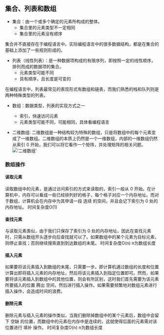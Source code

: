 ## 集合、列表和数组
* 集合：由一个或多个确定的元素所构成的整体。
  * 集合里的元素类型不一定相同
  * 集合里的元素没有顺序 

集合并不直接存在于编程语言中。实际编程语言中的很多数据结构，都是在集合的基础上添加了一些规则形成的。

* 列表（线性列表）：是一种数据项构成的有限序列，即按照一定的线性顺序，排列而成的数据项的集合。
  * 元素类型可能不同
  * 具有顺序，且长度是可变的

在编程语言中，列表最常见的表现形式有数组和链表，而我们熟悉的栈和队列则是两种特殊类型的列表。

* 数组：数据类型，列表的实现方式之一
  * 索引，快速访问元素
  * 元素类型可能不同，可能相同，具体看编程语言
  
* 二维数组: 二维数组是一种结构较为特殊的数组，只是将数组中的每个元素变成了一维数组。二维数组的本质上仍然是一个一维数组，内部的一维数组仍然从索引 0 开始，我们可以将它看作一个矩阵，并处理矩阵的相关问题。
  ![‘二维数组’](https://pic.leetcode-cn.com/e64116dc9c9c8f9f8ad2a5c251c0e76a677ba874a3bab0e22ce164384237a55c-1.png)
### 数组操作
#### 读取元素
读取数组中的元素，是通过访问索引的方式来读取的，索引一般从 0 开始。在计算机中，内存可以看成一些已经排列好的格子，每个格子对应一个内存地址。而对于数组，计算机会在内存中为其申请一段 连续 的空间，并且会记下索引为 0 处的内存地址。
时间复杂度O(1)
#### 查找元素
与读取元素类似，由于我们只保存了索引为 0 处的内存地址，因此在查找元素时，只需从数组开头逐步向后查找就可以了。如果数组中的某个元素为目标元素，则停止查找；否则继续搜索直到到达数组的末尾。
时间复杂度O(n) n为数组长度
#### 插入元素
如果要将该元素插入到数组的末尾，只需要一步。即计算机通过数组的长度和位置计算出即将插入元素的内存地址，然后将该元素插入到指定位置即可。然而，如果要将该元素插入到数组中的其他位置，则会有所区别，这时我们首先需要为该元素所要插入的位置 腾出 空间，然后进行插入操作。如果需要频繁地对数组元素进行插入操作，会造成时间的浪费。
#### 删除元素
删除元素与插入元素的操作类似，当我们删除掉数组中的某个元素后，数组中会留下 空缺 的位置，而数组中的元素在内存中是连续的，这就使得后面的元素需对该位置进行 填补 操作。
时间复杂度O(n) n为数组长度